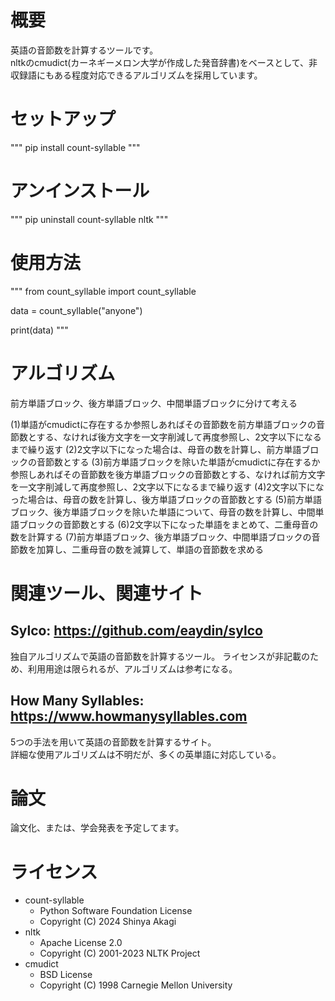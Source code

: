 # 概要

英語の音節数を計算するツールです。  
nltkのcmudict(カーネギーメロン大学が作成した発音辞書)をベースとして、非収録語にもある程度対応できるアルゴリズムを採用しています。  

# セットアップ
"""
pip install count-syllable
"""

# アンインストール
"""
pip uninstall count-syllable nltk
"""

# 使用方法
"""
from count_syllable import count_syllable

data = count_syllable("anyone")

print(data)
"""

# アルゴリズム

前方単語ブロック、後方単語ブロック、中間単語ブロックに分けて考える  

(1)単語がcmudictに存在するか参照しあればその音節数を前方単語ブロックの音節数とする、なければ後方文字を一文字削減して再度参照し、2文字以下になるまで繰り返す
(2)2文字以下になった場合は、母音の数を計算し、前方単語ブロックの音節数とする
(3)前方単語ブロックを除いた単語がcmudictに存在するか参照しあればその音節数を後方単語ブロックの音節数とする、なければ前方文字を一文字削減して再度参照し、2文字以下になるまで繰り返す
(4)2文字以下になった場合は、母音の数を計算し、後方単語ブロックの音節数とする
(5)前方単語ブロック、後方単語ブロックを除いた単語について、母音の数を計算し、中間単語ブロックの音節数とする
(6)2文字以下になった単語をまとめて、二重母音の数を計算する
(7)前方単語ブロック、後方単語ブロック、中間単語ブロックの音節数を加算し、二重母音の数を減算して、単語の音節数を求める

# 関連ツール、関連サイト

## Sylco: https://github.com/eaydin/sylco
独自アルゴリズムで英語の音節数を計算するツール。
ライセンスが非記載のため、利用用途は限られるが、アルゴリズムは参考になる。
  
## How Many Syllables: https://www.howmanysyllables.com
5つの手法を用いて英語の音節数を計算するサイト。  
詳細な使用アルゴリズムは不明だが、多くの英単語に対応している。  
  
# 論文

論文化、または、学会発表を予定してます。  


# ライセンス
- count-syllable
	- Python Software Foundation License
	- Copyright (C) 2024 Shinya Akagi
- nltk
	- Apache License 2.0
	- Copyright (C) 2001-2023 NLTK Project
- cmudict
	- BSD License
	- Copyright (C) 1998 Carnegie Mellon University
  
